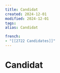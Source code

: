 ```yaml
---
title: Candidat
created: 2024-12-01
modified: 2024-12-01
tags: 
alias: Candidat

french:
- "[[2722 Candidates]]"
---
```

# Candidat
